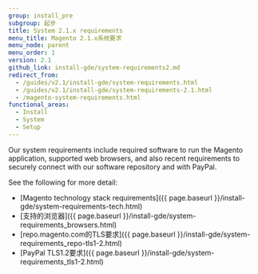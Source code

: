 ```yaml
---
group: install_pre
subgroup: 起步
title: System 2.1.x requirements
menu_title: Magento 2.1.x系统要求
menu_node: parent
menu_order: 1
version: 2.1
github_link: install-gde/system-requirements2.md
redirect_from:
  - /guides/v2.1/install-gde/system-requirements.html
  - /guides/v2.1/install-gde/system-requirements-2.1.html
  - /magento-system-requirements.html
functional_areas:
  - Install
  - System
  - Setup
---
```


Our system requirements include required software to run the Magento application, supported web browsers, and also recent requirements to securely connect with our software repository and with PayPal.

See the following for more detail:

*	[Magento technology stack requirements]({{ page.baseurl }}/install-gde/system-requirements-tech.html)
*	[支持的浏览器]({{ page.baseurl }}/install-gde/system-requirements_browsers.html)
*	[repo.magento.com的TLS要求]({{ page.baseurl }}/install-gde/system-requirements_repo-tls1-2.html)
*	[PayPal TLS1.2要求]({{ page.baseurl }}/install-gde/system-requirements_tls1-2.html)
